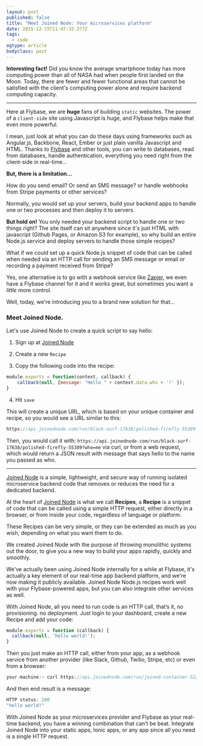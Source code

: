 ```yaml
---
layout: post 
published: false 
title: "Meet Joined Node: Your microservices platform" 
date: 2015-12-15T11:47:32.377Z 
tags:
  - code
ogtype: article 
bodyclass: post 
---
```


**Interesting fact!** Did you know the average smartphone today has more computing power than all of NASA had when people first landed on the Moon. Today, there are fewer and fewer functional areas that cannot be satisfied with the client's computing power alone and require backend computing capacity.

---

Here at Flybase, we are **huge** fans of building `static` websites. The power of a `client-side` site using Javascript is huge, and Flybase helps make that even more powerful.

I mean, just look at what you can do these days using frameworks such as Angular.js, Backbone, React, Ember or just plain vanilla Javascript and HTML. Thanks to [Flybase](http://flybase.io) and other tools, you can write to databases, read from databases, handle authentication, everything you need right from the client-side in real-time...

**But, there is a limitation...**

How do you send email? Or send an SMS message? or handle webhooks from Stripe payments or other services?

Normally, you would set up your servers, build your backend apps to handle one or two processes and then deploy it to servers.

**But hold on!** You only needed your backend script to handle one or two things right? The site itself can sit anywhere since it's just HTML with javascript (Github Pages, or Amazon S3 for example), so why build an entire Node.js service and deploy servers to handle those simple recipes?

What if we could set up a quick Node.js snippet of code that can be called when needed via an HTTP call for sending an SMS message or email or recording a payment received from Stripe?

Yes, one alternative is to go with a webhook service like [Zapier](http://zapier.com), we even have a Flybase channel for it and it works great, but sometimes you want a *little* more control.

Well, today, we're introducing you to a brand new solution for that...

### Meet Joined Node.

Let's use Joined Node to create a quick script to say hello:

1) Sign up at [Joined Node](https://app.joinednode.com)

2) Create a new `Recipe`

3) Copy the following code into the recipe:

```javascript
module.exports = function(context, callback) { 
	callback(null, {message: "Hello " + context.data.who + '!' }); 
}
```

4) Hit `save`

This will create a unique URL, which is based on your unique container and recipe, so you would see a URL similar to this:

```javascript
https://api.joinednode.com/run/black-surf-17638/polished-firefly-55389
```

Then, you would call it with: `https://api.joinednode.com/run/black-surf-17638/polished-firefly-55389?who=me` via curl, or from a web request, which would return a JSON result with message that says hello to the name you passed as who.

---

[Joined Node](https://joinednode.com) is a simple, lightweight, and secure way of running isolated microservice backend code that removes or reduces the need for a dedicated backend.

At the heart of [Joined Node](https://joinednode.com) is what we call **Recipes**,  a **Recipe** is a snippet of code that can be called using a simple HTTP request, either directly in a browser, or from inside your code, regardless of language or platform. 

These Recipes can be very simple, or they can be extended as much as you wish, depending on what you want them to do.

We created Joined Node with the purpose of throwing monolithic systems out the door, to give you a new way to build your apps rapidly, quickly and smoothly.

We've actually been using Joined Node internally for a while at Flybase, it's actually a key element of our real-time app backend platform, and we're now making it publicly available. Joined Node Node.js recipes work well with your Flybase-powered apps, but you can also integrate other services as well.

With Joined Node, all you need to run code is an HTTP call, that’s it, no provisioning. no deployment. Just login to your dashboard, create a new Recipe and add your code:

```javascript
module.exports = function (callback) {
  callback(null, 'hello world!');
}
```

Then you just make an HTTP call, either from your app, as a webhook service from another provider (like Slack, Github, Twilio, Stripe, etc) or even from a browser:

```javascript
your-machine:~ curl https://api.joinednode.com/run/joined-container-52/hello
```

And then end result is a message:

```javascript
HTTP status: 200
"hello world!"
```

With Joined Node as your microservices provider and Flybase as your real-time backend, you have a winning combination that can’t be beat. 
Integrate Joined Node into your static apps, Ionic apps, or any app since all you need is a single HTTP request.
